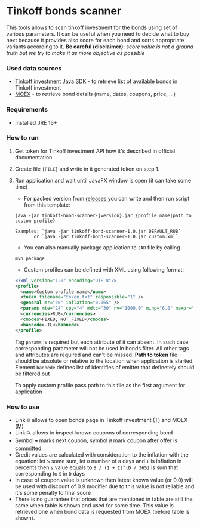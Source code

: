# Tinkoff bonds scanner
This tools allows to scan tinkoff investment for the bonds using set of various parameters. 
It can be useful when you need to decide what to buy next because it provides also score for 
each bond and sorts appropriate variants according to it. **Be careful (disclaimer)**:
_score value is not a ground truth but we try to make it as more objective as possible_

### Used data sources
* [Tinkoff investment Java SDK](https://github.com/TinkoffCreditSystems/invest-openapi-java-sdk) - to retrieve list of available bonds in Tinkoff investment
* [MOEX](https://iss.moex.com/) - to retrieve bond details (name, dates, coupons, price, ...)

### Requirements

* Installed JRE 16+

### How to run
1. Get token for Tinkoff investment API how it's described in official documentation
2. Create file `{FILE}` and write in it generated token on step 1.
3. Run application and wait until JavaFX window is open (it can take some time)
    * For packed version from [releases](https://github.com/Shemplo/TBS/releases) you can write and then run script from this template:
    ```
    java -jar tinkoff-bond-scanner-{version}.jar {profile name|path to custom profile}
    
    Examples: `java -jar tinkoff-bond-scanner-1.0.jar DEFAULT_RUB` 
           or `java -jar tinkoff-bond-scanner-1.0.jar custom.xml`
    ```
    
    * You can also manually package application to `JAR` file by calling
    ```
    mvn package
    ```
    
    * Custom profiles can be defined with XML using following format:
    ```xml
    <?xml version="1.0" encoding="UTF-8"?>
    <profile>
      <name>Custom profile name</name>
      <token filename="token.txt" responsible="1" />
      <general mr="30" inflation="0.065" />
      <params mte="24" cpy="4" mdtc="30" nv="1000.0" minp="6.0" maxpr="1000" />
      <currencies>RUB</currencies>
      <cmodes>FIXED, NOT_FIXED</cmodes>
      <bannede>-1L</bannede>
    </profile>
    ```
    Tag `params` is required but each attribute of it can absent. In such case corresponding parameter will not be used in bonds filter.
    All other tags and attributes are required and can't be missed. **Path to token** file should be absolute or relative to the location 
    when application is started. Element `bannede` defines list of identifies of emitter that definetely should be filtered out 
    
    To apply custom profile pass path to this file as the first argument for application

### How to use
* Link `🌐` allows to open bonds page in Tinkoff investment (T) and MOEX (M)
* Link `🔍` allows to inspect known coupons of corresponding bond
* Symbol `➥` marks next coupon, symbol `⭿` mark coupon after offer is committed
* Credit values are calculated with consideration to the inflation with the equation: 
let `S` some sum, let `D` number of a days and `I` is inflation in percents then
`s` value equals to `S / (1 + I)^(D / 365)` is sum that corresponding to `S` in `D` days
* In case of coupon value is unknown then latest known value (or 0.0) will be used with
discount of 0.9 modifier due to this value is not reliable and it's some penalty to final score
* There is no guarantee that prices that are mentioned in table are still the same when
table is shown and used for some time. This value is retrieved one when bond data is requested
from MOEX (before table is shown).
